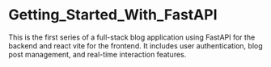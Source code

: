 # Getting_Started_With_FastAPI
This is the first series of a full-stack blog application using FastAPI for the backend and react vite for the frontend. It includes user authentication, blog post management, and real-time interaction features. 
